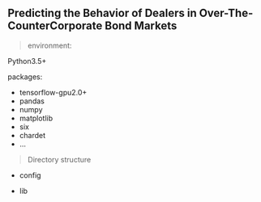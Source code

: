 ## Predicting the Behavior of Dealers in Over-The-CounterCorporate Bond Markets

> environment:

Python3.5+

packages:
- tensorflow-gpu2.0+
- pandas
- numpy
- matplotlib
- six
- chardet
- ...

> Directory structure

- config

- lib
